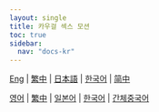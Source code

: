 ```yaml
---
layout: single
title: 카우걸 섹스 모션
toc: true
sidebar:
  nav: "docs-kr"
---
```

[Eng](/dancexr/features/scg_motion) | [繁中](/tw/dancexr/features/scg_motion) | [日本語](/jp/dancexr/features/scg_motion) | [한국어](/kr/dancexr/features/scg_motion) | [简中](/zh/dancexr/features/scg_motion)

[영어](/dancexr/features/scg_motion) | [繁中](/tw/dancexr/features/scg_motion) | [일본어](/jp/dancexr/features/scg_motion) | [한국어](/kr/dancexr/features/scg_motion) | [간체중국어](/zh/dancexr/features/scg_motion)